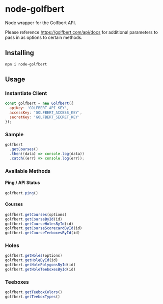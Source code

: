 # node-golfbert
Node wrapper for the Golfbert API.

Please reference https://golfbert.com/api/docs for additional parameters to pass in as options to certain methods.

## Installing

`npm i node-golfbert`

## Usage

### Instantiate Client

```javascript
const golfbert = new Golfbert({
  apiKey: 'GOLFBERT_API_KEY',
  accessKey: 'GOLFBERT_ACCESS_KEY',
  secretKey: 'GOLFBERT_SECRET_KEY'
});
```

### Sample

```javascript
golfbert
  .getCourses()
  .then((data) => console.log(data))
  .catch((err) => console.log(err));
```

### Available Methods

#### Ping / API Status

```javascript
golfbert.ping()
```

#### Courses

```javascript
golfbert.getCourses(options)
golfbert.getCourseById(id)
golfbert.getCourseHolesById(id)
golfbert.getCourseScorecardById(id)
golfbert.getCourseTeeboxesById(id)
```

### Holes

```javascript
golfbert.getHoles(options)
golfbert.getHoleById(id)
golfbert.getHolePolygonsById(id)
golfbert.getHoleTeeboxesById(id)
```

### Teeboxes

```javascript
golfbert.getTeeboxColors()
golfbert.getTeeboxTypes()
```
